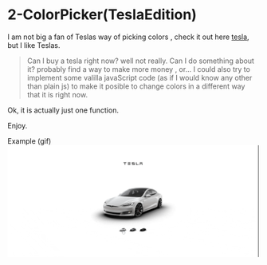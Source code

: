 # 2-ColorPicker(TeslaEdition)

I am not big a fan of Teslas way of picking colors , check it out here [tesla](https://www.tesla.com/models/design#paint), but I like Teslas.

>Can I buy a tesla right now? well not really.
>Can I do something about it? probably find a way to make more money , or... I could also try to implement some valilla javaScript code (as if I would know any other than plain js) to make it posible to change colors in a different way that it is right now.

Ok, it is actually just one function.

Enjoy.

Example (gif)![](https://raw.githubusercontent.com/deivmaik/365DaysOfCode/2-ColorPicker(TeslaEdition)/teslaAnimation.gif)
